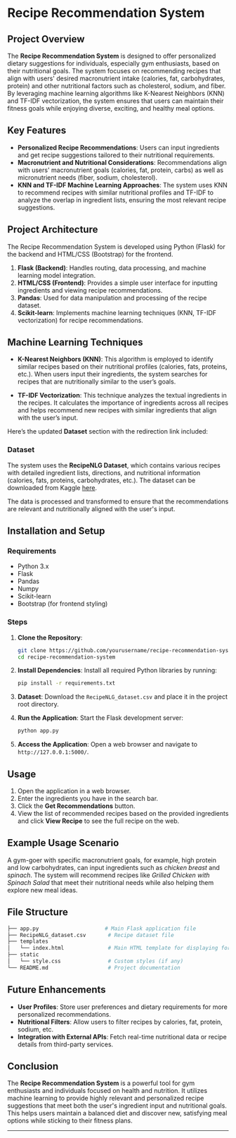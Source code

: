 # Recipe Recommendation System

## Project Overview

The **Recipe Recommendation System** is designed to offer personalized dietary suggestions for individuals, especially gym enthusiasts, based on their nutritional goals. The system focuses on recommending recipes that align with users' desired macronutrient intake (calories, fat, carbohydrates, protein) and other nutritional factors such as cholesterol, sodium, and fiber. By leveraging machine learning algorithms like K-Nearest Neighbors (KNN) and TF-IDF vectorization, the system ensures that users can maintain their fitness goals while enjoying diverse, exciting, and healthy meal options.

## Key Features
- **Personalized Recipe Recommendations**: Users can input ingredients and get recipe suggestions tailored to their nutritional requirements.
- **Macronutrient and Nutritional Considerations**: Recommendations align with users' macronutrient goals (calories, fat, protein, carbs) as well as micronutrient needs (fiber, sodium, cholesterol).
- **KNN and TF-IDF Machine Learning Approaches**: The system uses KNN to recommend recipes with similar nutritional profiles and TF-IDF to analyze the overlap in ingredient lists, ensuring the most relevant recipe suggestions.

## Project Architecture

The Recipe Recommendation System is developed using Python (Flask) for the backend and HTML/CSS (Bootstrap) for the frontend.

1. **Flask (Backend)**: Handles routing, data processing, and machine learning model integration.
2. **HTML/CSS (Frontend)**: Provides a simple user interface for inputting ingredients and viewing recipe recommendations.
3. **Pandas**: Used for data manipulation and processing of the recipe dataset.
4. **Scikit-learn**: Implements machine learning techniques (KNN, TF-IDF vectorization) for recipe recommendations.

## Machine Learning Techniques

- **K-Nearest Neighbors (KNN)**: This algorithm is employed to identify similar recipes based on their nutritional profiles (calories, fats, proteins, etc.). When users input their ingredients, the system searches for recipes that are nutritionally similar to the user’s goals.
  
- **TF-IDF Vectorization**: This technique analyzes the textual ingredients in the recipes. It calculates the importance of ingredients across all recipes and helps recommend new recipes with similar ingredients that align with the user’s input.

Here’s the updated **Dataset** section with the redirection link included:

### Dataset

The system uses the **RecipeNLG Dataset**, which contains various recipes with detailed ingredient lists, directions, and nutritional information (calories, fats, proteins, carbohydrates, etc.). The dataset can be downloaded from Kaggle [here](https://www.kaggle.com/datasets/paultimothymooney/recipenlg).

The data is processed and transformed to ensure that the recommendations are relevant and nutritionally aligned with the user's input.

## Installation and Setup

### Requirements
- Python 3.x
- Flask
- Pandas
- Numpy
- Scikit-learn
- Bootstrap (for frontend styling)

### Steps

1. **Clone the Repository**:
    ```bash
    git clone https://github.com/yourusername/recipe-recommendation-system.git
    cd recipe-recommendation-system
    ```

2. **Install Dependencies**:
    Install all required Python libraries by running:
    ```bash
    pip install -r requirements.txt
    ```

3. **Dataset**:
   Download the `RecipeNLG_dataset.csv` and place it in the project root directory.

4. **Run the Application**:
    Start the Flask development server:
    ```bash
    python app.py
    ```

5. **Access the Application**:
   Open a web browser and navigate to `http://127.0.0.1:5000/`.

## Usage

1. Open the application in a web browser.
2. Enter the ingredients you have in the search bar.
3. Click the **Get Recommendations** button.
4. View the list of recommended recipes based on the provided ingredients and click **View Recipe** to see the full recipe on the web.

## Example Usage Scenario

A gym-goer with specific macronutrient goals, for example, high protein and low carbohydrates, can input ingredients such as *chicken breast* and *spinach*. The system will recommend recipes like *Grilled Chicken with Spinach Salad* that meet their nutritional needs while also helping them explore new meal ideas.

## File Structure

```bash
├── app.py                     # Main Flask application file
├── RecipeNLG_dataset.csv       # Recipe dataset file
├── templates
│   └── index.html              # Main HTML template for displaying form and recommendations
├── static
│   └── style.css               # Custom styles (if any)
└── README.md                   # Project documentation
```

## Future Enhancements

- **User Profiles**: Store user preferences and dietary requirements for more personalized recommendations.
- **Nutritional Filters**: Allow users to filter recipes by calories, fat, protein, sodium, etc.
- **Integration with External APIs**: Fetch real-time nutritional data or recipe details from third-party services.

## Conclusion

The **Recipe Recommendation System** is a powerful tool for gym enthusiasts and individuals focused on health and nutrition. It utilizes machine learning to provide highly relevant and personalized recipe suggestions that meet both the user's ingredient input and nutritional goals. This helps users maintain a balanced diet and discover new, satisfying meal options while sticking to their fitness plans.

---

